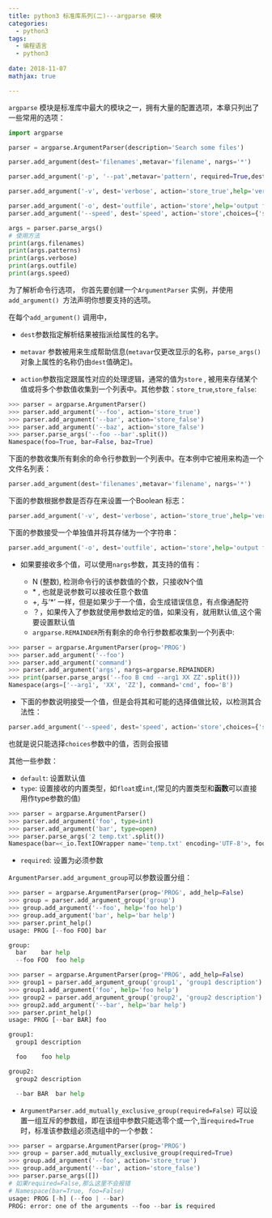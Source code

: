 ```yaml
---
title: python3 标准库系列(二)---argparse 模块
categories: 
  - python3
tags:
  - 编程语言
  - python3
  
date: 2018-11-07
mathjax: true

---
```




`argparse` 模块是标准库中最大的模块之一，拥有大量的配置选项，本章只列出了一些常用的选项：

```python
import argparse

parser = argparse.ArgumentParser(description='Search some files')

parser.add_argument(dest='filenames',metavar='filename', nargs='*')

parser.add_argument('-p', '--pat',metavar='pattern', required=True,dest='patterns', action='append',	help='text pattern to search for')

parser.add_argument('-v', dest='verbose', action='store_true',help='verbose mode')

parser.add_argument('-o', dest='outfile', action='store',help='output file')
parser.add_argument('--speed', dest='speed', action='store',choices={'slow','fast'}, default='slow',help='search speed')

args = parser.parse_args()
# 使用方法
print(args.filenames)
print(args.patterns)
print(args.verbose)
print(args.outfile)
print(args.speed)

```

为了解析命令行选项， 你首先要创建一个`ArgumentParser` 实例，并使用`add_argument() `方法声明你想要支持的选项。

在每个`add_argument()` 调用中，

- `dest`参数指定解析结果被指派给属性的名字。

- `metavar` 参数被用来生成帮助信息(`metavar`仅更改显示的名称，`parse_args()`对象上属性的名称仍由`dest`值确定)。

- `action`参数指定跟属性对应的处理逻辑，通常的值为`store` , 被用来存储某个值或将多个参数值收集到一个列表中。其他参数：`store_true`,`store_false`:

```python
>>> parser = argparse.ArgumentParser()
>>> parser.add_argument('--foo', action='store_true')
>>> parser.add_argument('--bar', action='store_false')
>>> parser.add_argument('--baz', action='store_false')
>>> parser.parse_args('--foo --bar'.split())
Namespace(foo=True, bar=False, baz=True)
```

下面的参数收集所有剩余的命令行参数到一个列表中。在本例中它被用来构造一个文件名列表：

```python
parser.add_argument(dest='filenames',metavar='filename', nargs='*') 
```

下面的参数根据参数是否存在来设置一个Boolean 标志：

```python
parser.add_argument('-v', dest='verbose', action='store_true',help='verbose mode')
```

下面的参数接受一个单独值并将其存储为一个字符串：

```python
parser.add_argument('-o', dest='outfile', action='store',help='output file')
```
- 如果要接收多个值，可以使用`nargs`参数，其支持的值有：

    - N  (整数), 检测命令行的该参数值的个数，只接收N个值
    - \* , 也就是说参数可以接收任意个数值
    - +,  与‘*’ 一样，但是如果少于一个值，会生成错误信息，有点像通配符
    - ？，如果传入了参数就使用参数给定的值，如果没有，就用默认值,这个需要设置默认值
    - `argparse.REMAINDER`所有剩余的命令行参数都收集到一个列表中:

```python
>>> parser = argparse.ArgumentParser(prog='PROG')
>>> parser.add_argument('--foo')
>>> parser.add_argument('command')
>>> parser.add_argument('args', nargs=argparse.REMAINDER)
>>> print(parser.parse_args('--foo B cmd --arg1 XX ZZ'.split()))
Namespace(args=['--arg1', 'XX', 'ZZ'], command='cmd', foo='B')
```

- 下面的参数说明接受一个值，但是会将其和可能的选择值做比较，以检测其合法性：

```python
parser.add_argument('--speed', dest='speed', action='store',choices={'slow','fast'}, default='slow',help='search speed')
```

也就是说只能选择`choices`参数中的值，否则会报错

其他一些参数：

- `default`: 设置默认值
- `type`: 设置接收的内置类型，如`float`或`int`,(常见的内置类型和**函数**可以直接用作type参数的值)

```python
>>> parser = argparse.ArgumentParser()
>>> parser.add_argument('foo', type=int)
>>> parser.add_argument('bar', type=open)
>>> parser.parse_args('2 temp.txt'.split())
Namespace(bar=<_io.TextIOWrapper name='temp.txt' encoding='UTF-8'>, foo=2)
```

- `required`: 设置为必须参数


`ArgumentParser.add_argument_group`可以参数设置分组：

```python
>>> parser = argparse.ArgumentParser(prog='PROG', add_help=False)
>>> group = parser.add_argument_group('group')
>>> group.add_argument('--foo', help='foo help')
>>> group.add_argument('bar', help='bar help')
>>> parser.print_help()
usage: PROG [--foo FOO] bar

group:
  bar    bar help
  --foo FOO  foo help
```

```python
>>> parser = argparse.ArgumentParser(prog='PROG', add_help=False)
>>> group1 = parser.add_argument_group('group1', 'group1 description')
>>> group1.add_argument('foo', help='foo help')
>>> group2 = parser.add_argument_group('group2', 'group2 description')
>>> group2.add_argument('--bar', help='bar help')
>>> parser.print_help()
usage: PROG [--bar BAR] foo

group1:
  group1 description

  foo    foo help

group2:
  group2 description

  --bar BAR  bar help
```


- `ArgumentParser.add_mutually_exclusive_group(required=False)` 可以设置一组互斥的参数组，即在该组中参数只能选零个或一个,当`required=True`时，标准该参数组必须选组中的一个参数：

```python
>>> parser = argparse.ArgumentParser(prog='PROG')
>>> group = parser.add_mutually_exclusive_group(required=True)
>>> group.add_argument('--foo', action='store_true')
>>> group.add_argument('--bar', action='store_false')
>>> parser.parse_args([]) 
# 如果required=False,那么这里不会报错
# Namespace(bar=True, foo=False)
usage: PROG [-h] (--foo | --bar)
PROG: error: one of the arguments --foo --bar is required
```